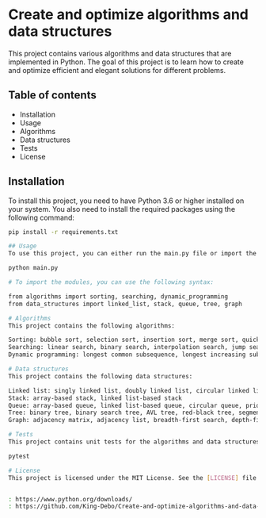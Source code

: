 # Create and optimize algorithms and data structures

This project contains various algorithms and data structures that are implemented in Python. The goal of this project is to learn how to create and optimize efficient and elegant solutions for different problems.

## Table of contents

- Installation
- Usage
- Algorithms
- Data structures
- Tests
- License

## Installation

To install this project, you need to have Python 3.6 or higher installed on your system. You also need to install the required packages using the following command:

```bash
pip install -r requirements.txt

## Usage
To use this project, you can either run the main.py file or import the modules in your own Python scripts. For example, to run the main.py file, you can use the following command:

python main.py

# To import the modules, you can use the following syntax:

from algorithms import sorting, searching, dynamic_programming
from data_structures import linked_list, stack, queue, tree, graph

# Algorithms
This project contains the following algorithms:

Sorting: bubble sort, selection sort, insertion sort, merge sort, quick sort, heap sort, counting sort, radix sort, bucket sort
Searching: linear search, binary search, interpolation search, jump search, exponential search, fibonacci search
Dynamic programming: longest common subsequence, longest increasing subsequence, matrix chain multiplication, 0-1 knapsack, coin change, edit distance, rod cutting, egg dropping, optimal binary search tree

# Data structures
This project contains the following data structures:

Linked list: singly linked list, doubly linked list, circular linked list
Stack: array-based stack, linked list-based stack
Queue: array-based queue, linked list-based queue, circular queue, priority queue, deque
Tree: binary tree, binary search tree, AVL tree, red-black tree, segment tree, fenwick tree, trie
Graph: adjacency matrix, adjacency list, breadth-first search, depth-first search, topological sort, shortest path, minimum spanning tree

# Tests
This project contains unit tests for the algorithms and data structures using the pytest framework. To run the tests, you can use the following command:

pytest

# License
This project is licensed under the MIT License. See the [LICENSE] file for more details.


: https://www.python.org/downloads/
: https://github.com/King-Debo/Create-and-optimize-algorithms-and-data-structures/blob/master/LICENSE
